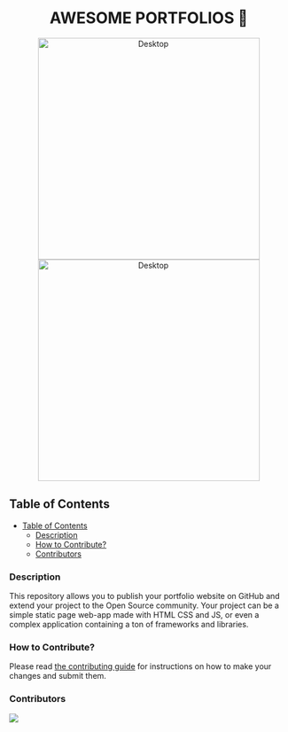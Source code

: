 <h1 align="center">AWESOME PORTFOLIOS 🚀</h1>

<div align="center">
    <img alt="Desktop" title="#Desktop" src="https://cdn.dribbble.com/users/1048991/screenshots/15293127/media/6c1ec520c52364db8373b199e5f7d81e.jpg" width="400px" />
    <img alt="Desktop" title="#Desktop" src="https://5.imimg.com/data5/MH/FQ/OV/SELLER-52007146/personal-portfolio-website-1000x1000.jpg" width="400px" />
</div>

## Table of Contents
- [Table of Contents](#table-of-contents)
  - [Description](#description)
  - [How to Contribute?](#how-to-contribute)
  - [Contributors](#contributors)

### Description
This repository allows you to publish your portfolio website on GitHub and extend your project to the Open Source community. Your project can be a simple static page web-app made with HTML CSS and JS, or even a complex application containing a ton of frameworks and libraries.

### How to Contribute?
Please read [the contributing guide](CONTRIBUTING.md) for instructions on how to make your changes and submit them.

### Contributors
<a href = "https://github.com/sainik-khaddar/Awesome-Portfolios/graphs/contributors">
  <img src = "https://contrib.rocks/image?repo=sainik-khaddar/Awesome-Portfolios"/>
</a>